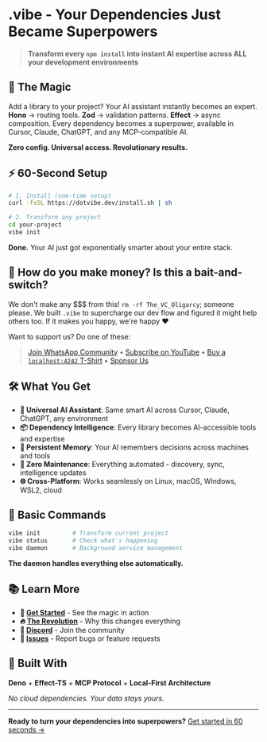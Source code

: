 # .vibe - Your Dependencies Just Became Superpowers

> **Transform every `npm install` into instant AI expertise across ALL your development environments**

## 🚀 The Magic

Add a library to your project? Your AI assistant instantly becomes an expert. **Hono** → routing tools. **Zod** → validation patterns. **Effect** → async composition. Every dependency becomes a superpower, available in Cursor, Claude, ChatGPT, and any MCP-compatible AI.

**Zero config. Universal access. Revolutionary results.**

## ⚡ 60-Second Setup

```bash
# 1. Install (one-time setup)
curl -fsSL https://dotvibe.dev/install.sh | sh

# 2. Transform any project
cd your-project
vibe init
```

**Done.** Your AI just got exponentially smarter about your entire stack.

## 💸 How do you make money? Is this a bait-and-switch?

We don't make any $$$ from this! `rm -rf The_VC_Oligarcy`; someone please. We built `.vibe` to supercharge our dev flow and figured it might help others too. If it makes you happy, we're happy ❤️

Want to support us? Do one of these:

> [Join WhatsApp Community](https://chat.whatsapp.com/C0Sm15m3gWlAmAktGggGUX) • [Subscribe on YouTube](https://www.youtube.com/@vhybZ) • [Buy a `localhost:4242` T-Shirt](https://en.wikipedia.org/wiki/Coming_Soon) • [Sponsor Us](https://github.com/sponsors/vhybzOS)

## 🛠️ What You Get

- **🎯 Universal AI Assistant**: Same smart AI across Cursor, Claude, ChatGPT, any environment
- **📦 Dependency Intelligence**: Every library becomes AI-accessible tools and expertise
- **🧠 Persistent Memory**: Your AI remembers decisions across machines and tools
- **🔄 Zero Maintenance**: Everything automated - discovery, sync, intelligence updates
- **🌐 Cross-Platform**: Works seamlessly on Linux, macOS, Windows, WSL2, cloud

## 🤖 Basic Commands

```bash
vibe init         # Transform current project
vibe status       # Check what's happening  
vibe daemon       # Background service management
```

**The daemon handles everything else automatically.**

## 📚 Learn More

- **🚀 [Get Started](https://dotvibe.dev/docs)** - See the magic in action
- **🔥 [The Revolution](https://dotvibe.dev/docs/01-revolution/)** - Why this changes everything
- **💬 [Discord](https://discord.gg/dotvibe)** - Join the community
- **🐛 [Issues](https://github.com/vhybzOS/.vibe/issues)** - Report bugs or feature requests

## 🎯 Built With

**Deno** + **Effect-TS** + **MCP Protocol** + **Local-First Architecture**

_No cloud dependencies. Your data stays yours._

---

**Ready to turn your dependencies into superpowers?** [Get started in 60 seconds →](https://dotvibe.dev/docs)
